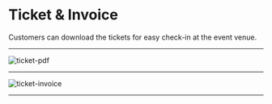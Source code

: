 # Ticket & Invoice

Customers can download the tickets for easy check-in at the event venue.


---

![ticket-pdf](/images/v2/app/CB-06.webp "ticket-pdf")

---

![ticket-invoice](/images/v2/app/CB-08.webp "ticket-invoice")

---